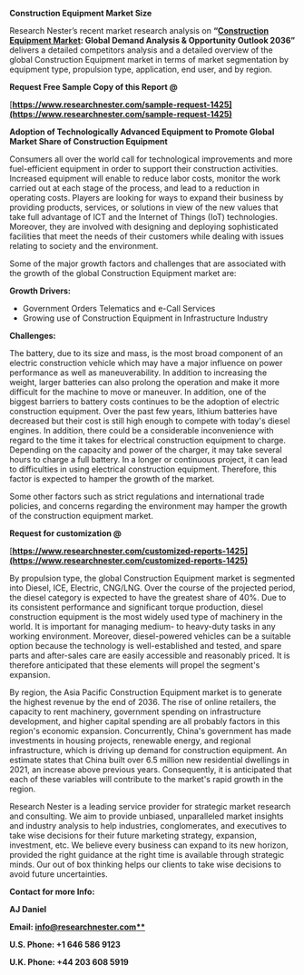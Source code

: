 ﻿**Construction Equipment Market Size** 

Research Nester’s recent market research analysis on **“[Construction Equipment Market](https://www.researchnester.com/reports/construction-equipment-market/1425): Global Demand Analysis & Opportunity Outlook 2036”** delivers a detailed competitors analysis and a detailed overview of the global Construction Equipment market in terms of market segmentation by equipment type, propulsion type, application, end user, and by region. 

**Request Free Sample Copy of this Report @**

[**https://www.researchnester.com/sample-request-1425](https://www.researchnester.com/sample-request-1425)** 

**Adoption of Technologically Advanced Equipment to Promote Global Market Share of Construction Equipment**

Consumers all over the world call for technological improvements and more fuel-efficient equipment in order to support their construction activities. Increased equipment will enable to reduce labor costs, monitor the work carried out at each stage of the process, and lead to a reduction in operating costs. Players are looking for ways to expand their business by providing products, services, or solutions in view of the new values that take full advantage of ICT and the Internet of Things (IoT) technologies. Moreover, they are involved with designing and deploying sophisticated facilities that meet the needs of their customers while dealing with issues relating to society and the environment.

Some of the major growth factors and challenges that are associated with the growth of the global Construction Equipment market are:

**Growth Drivers:**

- Government Orders Telematics and e-Call Services
- Growing use of Construction Equipment in Infrastructure Industry 

**Challenges:**

The battery, due to its size and mass, is the most broad component of an electric construction vehicle which may have a major influence on power performance as well as maneuverability. In addition to increasing the weight, larger batteries can also prolong the operation and make it more difficult for the machine to move or maneuver. In addition, one of the biggest barriers to battery costs continues to be the adoption of electric construction equipment. Over the past few years, lithium batteries have decreased but their cost is still high enough to compete with today's diesel engines. In addition, there could be a considerable inconvenience with regard to the time it takes for electrical construction equipment to charge. Depending on the capacity and power of the charger, it may take several hours to charge a full battery. In a longer or continuous project, it can lead to difficulties in using electrical construction equipment. Therefore, this factor is expected to hamper the growth of the market. 

Some other factors such as strict regulations and international trade policies, and concerns regarding the environment may hamper the growth of the construction equipment market. 

**Request for customization @**

[**https://www.researchnester.com/customized-reports-1425](https://www.researchnester.com/customized-reports-1425)** 

By propulsion type, the global Construction Equipment market is segmented into Diesel, ICE, Electric, CNG/LNG. Over the course of the projected period, the diesel category is expected to have the greatest share of 40%. Due to its consistent performance and significant torque production, diesel construction equipment is the most widely used type of machinery in the world. It is important for managing medium- to heavy-duty tasks in any working environment. Moreover, diesel-powered vehicles can be a suitable option because the technology is well-established and tested, and spare parts and after-sales care are easily accessible and reasonably priced. It is therefore anticipated that these elements will propel the segment's expansion. 

By region, the Asia Pacific Construction Equipment market is to generate the highest revenue by the end of 2036. The rise of online retailers, the capacity to rent machinery, government spending on infrastructure development, and higher capital spending are all probably factors in this region's economic expansion. Concurrently, China's government has made investments in housing projects, renewable energy, and regional infrastructure, which is driving up demand for construction equipment. An estimate states that China built over 6.5 million new residential dwellings in 2021, an increase above previous years. Consequently, it is anticipated that each of these variables will contribute to the market's rapid growth in the region.

Research Nester is a leading service provider for strategic market research and consulting. We aim to provide unbiased, unparalleled market insights and industry analysis to help industries, conglomerates, and executives to take wise decisions for their future marketing strategy, expansion, investment, etc. We believe every business can expand to its new horizon, provided the right guidance at the right time is available through strategic minds. Our out of box thinking helps our clients to take wise decisions to avoid future uncertainties.

**Contact for more Info:**

**AJ Daniel**

**Email: [info@researchnester.com**](mailto:info@researchnester.com)**

**U.S. Phone: +1 646 586 9123** 

**U.K. Phone: +44 203 608 5919**
